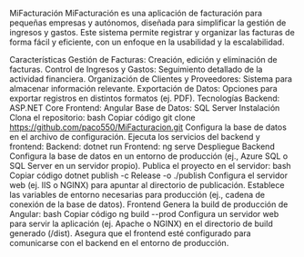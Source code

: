 MiFacturación
MiFacturación es una aplicación de facturación para pequeñas empresas y autónomos, diseñada para simplificar la gestión de ingresos y gastos. Este sistema permite registrar y organizar las facturas de forma fácil y eficiente, con un enfoque en la usabilidad y la escalabilidad.

Características
Gestión de Facturas: Creación, edición y eliminación de facturas.
Control de Ingresos y Gastos: Seguimiento detallado de la actividad financiera.
Organización de Clientes y Proveedores: Sistema para almacenar información relevante.
Exportación de Datos: Opciones para exportar registros en distintos formatos (ej. PDF).
Tecnologías
Backend: ASP.NET Core
Frontend: Angular
Base de Datos: SQL Server
Instalación
Clona el repositorio:
bash
Copiar código
git clone https://github.com/paco550/MiFacturacion.git
Configura la base de datos en el archivo de configuración.
Ejecuta los servicios del backend y frontend:
Backend: dotnet run
Frontend: ng serve
Despliegue
Backend
Configura la base de datos en un entorno de producción (ej., Azure SQL o SQL Server en un servidor propio).
Publica el proyecto en el servidor:
bash
Copiar código
dotnet publish -c Release -o ./publish
Configura el servidor web (ej. IIS o NGINX) para apuntar al directorio de publicación.
Establece las variables de entorno necesarias para producción (ej., cadena de conexión de la base de datos).
Frontend
Genera la build de producción de Angular:
bash
Copiar código
ng build --prod
Configura un servidor web para servir la aplicación (ej. Apache o NGINX) en el directorio de build generado (/dist).
Asegura que el frontend esté configurado para comunicarse con el backend en el entorno de producción.
